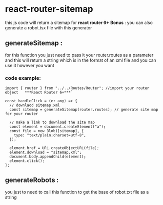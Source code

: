 # react-router-sitemap
this js code will return a sitemap for 	**react router 6+** 
**Bonus** : you can also generate a robot.tsx file with this generator

## generateSitemap :
for this function you just need to pass it your router.routes as a parameter and this will return a string which is in the format of an xml file and you can use it however you want
### code example:
```
import { router } from "../../Routes/Router"; //import your router object   ***React Router 6+***`

const handleClick = (e: any) => {
  // downlaod sitemap.xml
  const sitemap = generateSitemap(router.routes); // generate site map for your router

  // make a link to download the site map
  const element = document.createElement("a");
  const file = new Blob([sitemap], {
    type: "text/plain;charset=utf-8",
  });
  
  element.href = URL.createObjectURL(file);
  element.download = "sitemap.xml";
  document.body.appendChild(element);
  element.click();
};
```


## generateRobots :
you just to need to call this function to get the base of robot.txt file as a string

